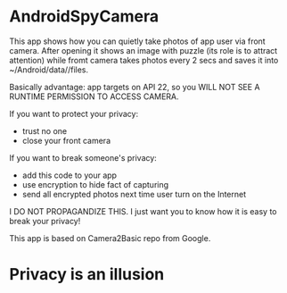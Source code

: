 # AndroidSpyCamera

This app shows how you can quietly take photos of app user via front camera. After opening it shows an image with puzzle (its role is to attract attention) while fromt camera takes photos every 2 secs and saves it into ~/Android/data/<app-id>/files.

Basically advantage: app targets on API 22, so you WILL NOT SEE A RUNTIME PERMISSION TO ACCESS CAMERA.

If you want to protect your privacy:
 - trust no one
 - close your front camera

If you want to break someone's privacy:
 - add this code to your app
 - use encryption to hide fact of capturing
 - send all encrypted photos next time user turn on the Internet

I DO NOT PROPAGANDIZE THIS.
I just want you to know how it is easy to break your privacy!

This app is based on Camera2Basic repo from Google.

# Privacy is an illusion
